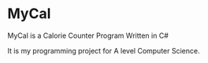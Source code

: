 # MyCal

MyCal is a Calorie Counter Program Written in C#

It is my programming project for A level Computer Science.

